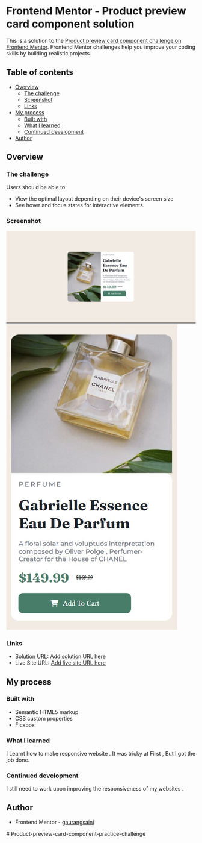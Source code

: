 # Frontend Mentor - Product preview card component solution

This is a solution to the [Product preview card component challenge on Frontend Mentor](https://www.frontendmentor.io/challenges/product-preview-card-component-GO7UmttRfa). Frontend Mentor challenges help you improve your coding skills by building realistic projects. 

## Table of contents

- [Overview](#overview)
  - [The challenge](#the-challenge)
  - [Screenshot](#screenshot)
  - [Links](#links)
- [My process](#my-process)
  - [Built with](#built-with)
  - [What I learned](#what-i-learned)
  - [Continued development](#continued-development)
- [Author](#author)



## Overview

### The challenge

Users should be able to:

- View the optimal layout depending on their device's screen size
- See hover and focus states for interactive elements.

### Screenshot

![Desktop Website](image-1.png)
![Mobile Website](image-2.png)

### Links

- Solution URL: [Add solution URL here](https://your-solution-url.com)
- Live Site URL: [Add live site URL here](https://your-live-site-url.com)

## My process

### Built with

- Semantic HTML5 markup
- CSS custom properties
- Flexbox

### What I learned

I Learnt how to make responsive website . It was tricky at First , But I got the job done.

### Continued development

I still need to work upon improving the responsiveness of my websites .

## Author

- Frontend Mentor - [gaurangsaini](https://www.frontendmentor.io/profile/gaurangsaini01)




#   P r o d u c t - p r e v i e w - c a r d - c o m p o n e n t - p r a c t i c e - c h a l l e n g e 
 
 